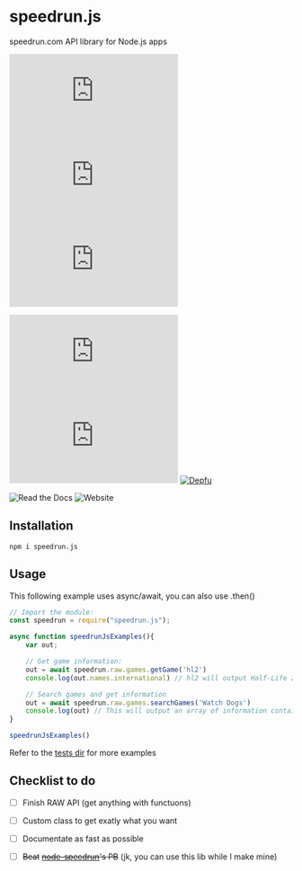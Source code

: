 # speedrun.js

speedrun.com API library for Node.js apps

[![GitHub issues](https://img.shields.io/github/issues/GreepTheSheep/speedrun.js?color=orange&logo=github)](https://github.com/GreepTheSheep/speedrun.js/issues) [![GitHub forks](https://img.shields.io/github/forks/GreepTheSheep/speedrun.js?logo=github)](https://github.com/GreepTheSheep/speedrun.js/network) [![GitHub stars](https://img.shields.io/github/stars/GreepTheSheep/speedrun.js?logo=github)](https://github.com/GreepTheSheep/speedrun.js/stargazers)

![GitHub package.json version](https://img.shields.io/github/package-json/v/GreepTheSheep/speedrun.js?logo=npm) ![npm](https://img.shields.io/npm/dt/speedrun.js?logo=npm) [![Depfu](https://badges.depfu.com/badges/8fee0e78566b9755ff29b80e1429a1b6/overview.svg)](https://depfu.com/github/GreepTheSheep/speedrun.js?project_id=17774)

![Read the Docs](https://img.shields.io/readthedocs/speedrunjs) ![Website](https://img.shields.io/website?down_color=red&down_message=offline&up_color=green&up_message=online&url=https%3A%2F%2Fspeedrun.js.org)

## Installation

```text
npm i speedrun.js
```

## Usage

This following example uses async/await, you can also use .then\(\)

```javascript
// Import the module:
const speedrun = require("speedrun.js");

async function speedrunJsExamples(){
    var out;

    // Get game information:
    out = await speedrun.raw.games.getGame('hl2')
    console.log(out.names.international) // hl2 will output Half-Life 2

    // Search games and get information
    out = await speedrun.raw.games.searchGames('Watch Dogs')
    console.log(out) // This will output an array of information containing Watch Dogs in the name
}

speedrunJsExamples()
```

Refer to the [tests dir](https://github.com/GreepTheSheep/speedrun.js/tree/main/tests) for more examples

## Checklist to do

* [ ] Finish RAW API \(get anything with functuons\)
* [ ] Custom class to get exatly what you want
* [ ] Documentate as fast as possible
* [ ] ~~Beat~~ [~~node-speedrun~~](https://github.com/SwitchbladeBot/node-speedrun)~~'s PB~~ \(jk, you can use this lib while I make mine\)

